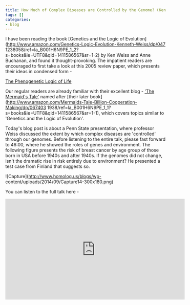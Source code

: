 ```yaml
---
title: How Much of Complex Diseases are Controlled by the Genome? (Ken Weiss)
tags: []
categories:
- blog
---
```

I have been reading the book [Genetics and the Logic of
Evolution](http://www.amazon.com/Genetics-Logic-Evolution-Kenneth-Weiss/dp/047
1238058/ref=la_B001H6N9PE_1_2?s=books&ie=UTF8&qid=1411586567&sr=1-2) by Ken
Weiss and Anne Buchanan, and found it thought-provoking. The impatient readers
are encouraged to first take a look at this 2005 review paper, which presents
their ideas in condensed form -
<!--more-->

[The Phenogenetic Logic of Life](http://www.ncbi.nlm.nih.gov/pubmed/15630420)

Our regular readers are already familiar with their excellent blog - ['The
Mermaid's Tale'](http://ecodevoevo.blogspot.com/) named after [their later
book](http://www.amazon.com/Mermaids-Tale-Billion-Cooperation-Making/dp/067403
1938/ref=la_B001H6N9PE_1_1?s=books&ie=UTF8&qid=1411586567&sr=1-1), which
covers topics similar to 'Genetics and the Logic of Evolution'.

Today's blog post is about a Penn State presentation, where professor Weiss
discussed the extent by which complex diseases are 'controlled' through our
genomes. Before listening to the entire talk, please fast forward to 46:00,
where he showed the roles of genes and environment. The following figure
presents the risk of breast cancer by age group of those born in USA before
1940s and after 1940s. If the genomes did not change, isn't the dramatic rise
in risk entirely due to environment? He presented a test case from Finland
that suggests so.

![Capture](http://www.homolog.us/blogs/wp-
content/uploads/2014/09/Capture14-300x180.png)

You can listen to the full talk here -

<iframe width="560" height="315" src="http://www.youtube.com/embed/LH_UmMm1vX4" frameborder="0"> </iframe>

